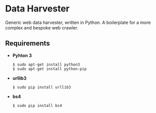 # Data Harvester
Generic web data harvester, written in Python. A boilerplate for a more complex and bespoke web crawler.

## Requirements

- **Pyhton 3**
    ```
    $ sudo apt-get install python3
    $ sudo apt-get install python-pip
    ```
- **urllib3**
    ```
    $ sudo pip install urllib3
    ```
- **bs4**
    ```
    $ sudo pip install bs4
    ```



